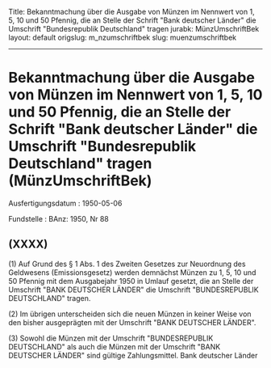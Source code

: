 Title: Bekanntmachung über die Ausgabe von Münzen im Nennwert von 1, 5, 10 und 50
  Pfennig, die an Stelle der Schrift "Bank deutscher Länder" die Umschrift "Bundesrepublik
  Deutschland" tragen
jurabk: MünzUmschriftBek
layout: default
origslug: m_nzumschriftbek
slug: muenzumschriftbek

---

# Bekanntmachung über die Ausgabe von Münzen im Nennwert von 1, 5, 10 und 50 Pfennig, die an Stelle der Schrift "Bank deutscher Länder" die Umschrift "Bundesrepublik Deutschland" tragen (MünzUmschriftBek)

Ausfertigungsdatum
:   1950-05-06

Fundstelle
:   BAnz: 1950, Nr 88



## (XXXX)

(1) Auf Grund des § 1 Abs. 1 des Zweiten Gesetzes zur Neuordnung des
Geldwesens (Emissionsgesetz) werden demnächst Münzen zu 1, 5, 10 und
50 Pfennig mit dem Ausgabejahr 1950 in Umlauf gesetzt, die an Stelle
der Umschrift "BANK DEUTSCHER LÄNDER" die Umschrift "BUNDESREPUBLIK
DEUTSCHLAND" tragen.

(2) Im übrigen unterscheiden sich die neuen Münzen in keiner Weise von
den bisher ausgeprägten mit der Umschrift "BANK DEUTSCHER LÄNDER".

(3) Sowohl die Münzen mit der Umschrift "BUNDESREPUBLIK DEUTSCHLAND"
als auch die Münzen mit der Umschrift "BANK DEUTSCHER LÄNDER" sind
gültige Zahlungsmittel.
Bank deutscher Länder

